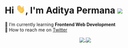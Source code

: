 # Hi <img src='https://github.com/aditperm/aditperm/blob/master/assets/Hi.gif' width='29' height='29'/>, I'm Aditya Permana ![](https://visitor-badge.glitch.me/badge?page_id=aditperm.aditperm)
🌱 I’m currently learning **Frontend Web Development**<br/>
📝 How to reach me on [Twitter](https://www.twitter.com/aditperm)<br/>

<p align=center>
  <a href="#" title="Stats">
    <img height=175 align="center" src="https://github-readme-stats.vercel.app/api?username=aditperm&show_icons=true&theme=gotham">
  </a>
  <a href="#" title="Stats">
  <img height=175 align="center" src="https://github-readme-stats.vercel.app/api/top-langs/?username=aditperm&hide=c%23,powershell,java&title_color=2aa889&text_color=99d1ce&icon_color=2bbc8a&bg_color=0c1014&langs_count=8&layout=compact" />
  </a>
</p>


